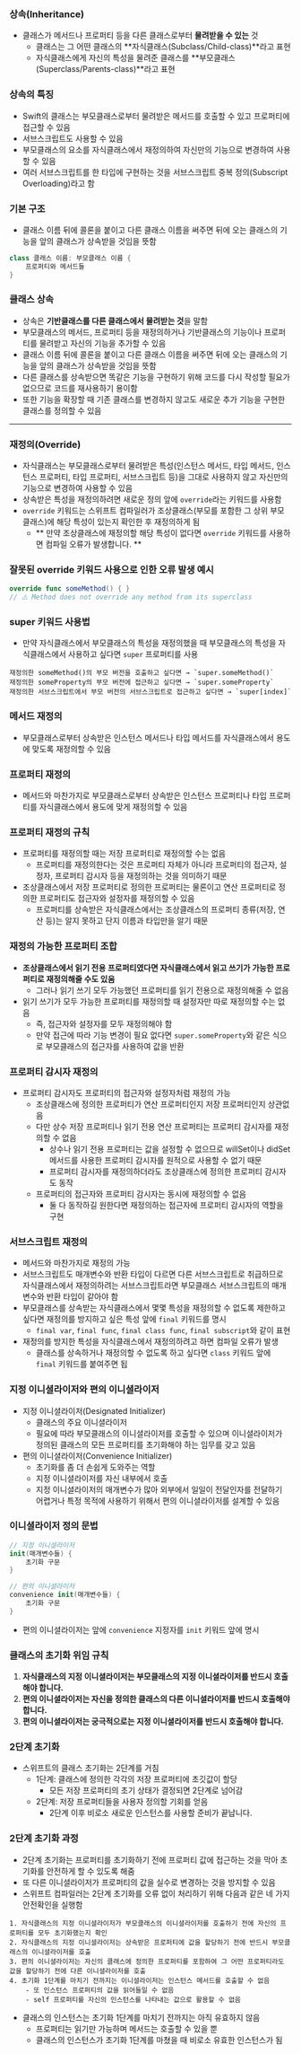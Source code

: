 ### 상속(Inheritance)
- 클래스가 메서드나 프로퍼티 등을 다른 클래스로부터 **물려받을 수 있는** 것
    - 클래스는 그 어떤 클래스의 **자식클래스(Subclass/Child-class)**라고 표현
    - 자식클래스에게 자신의 특성을 물려준 클래스를 **부모클래스(Superclass/Parents-class)**라고 표현

### 상속의 특징
- Swift의 클래스는 부모클래스로부터 물려받은 메서드를 호출할 수 있고 프로퍼티에 접근할 수 있음
- 서브스크립트도 사용할 수 있음
- 부모클래스의 요소를 자식클래스에서 재정의하여 자신만의 기능으로 변경하여 사용할 수 있음
- 여러 서브스크립트를 한 타입에 구현하는 것을 서브스크립트 중복 정의(Subscript Overloading)라고 함

### 기본 구조
- 클래스 이름 뒤에 콜론을 붙이고 다른 클래스 이름을 써주면 뒤에 오는 클래스의 기능을 앞의 클래스가 상속받을 것임을 뜻함
```swift
class 클래스 이름: 부모클래스 이름 {
    프로퍼티와 메서드들
}
```

### 클래스 상속

- 상속은 **기반클래스를 다른 클래스에서 물려받는 것**을 말함
- 부모클래스의 메서드, 프로퍼티 등을 재정의하거나 기반클래스의 기능이나 프로퍼티를 물려받고 자신의 기능을 추가할 수 있음
- 클래스 이름 뒤에 콜론을 붙이고 다른 클래스 이름을 써주면 뒤에 오는 클래스의 기능을 앞의 클래스가 상속받을 것임을 뜻함
- 다른 클래스를 상속받으면 똑같은 기능을 구현하기 위해 코드를 다시 작성할 필요가 없으므로 코드를 재사용하기 용이함
- 또한 기능을 확장할 때 기존 클래스를 변경하지 않고도 새로운 추가 기능을 구현한 클래스를 정의할 수 있음

---

### 재정의(Override)
- 자식클래스는 부모클래스로부터 물려받은 특성(인스턴스 메서드, 타입 메서드, 인스턴스 프로퍼티, 타입 프로퍼티, 서브스크립트 등)을 그대로 사용하지 않고 자신만의 기능으로 변경하여 사용할 수 있음
- 상속받은 특성을 재정의하려면 새로운 정의 앞에 `override`라는 키워드를 사용함
- `override` 키워드는 스위프트 컴파일러가 조상클래스(부모를 포함한 그 상위 부모클래스)에 해당 특성이 있는지 확인한 후 재정의하게 됨
    - ** 만약 조상클래스에 재정의할 해당 특성이 없다면 `override` 키워드를 사용하면 컴파일 오류가 발생합니다. **

### 잘못된 override 키워드 사용으로 인한 오류 발생 예시

```swift
override func someMethod() { } 
// ⚠️ Method does not override any method from its superclass
```

### super 키워드 사용법
- 만약 자식클래스에서 부모클래스의 특성을 재정의했을 때 부모클래스의 특성을 자식클래스에서 사용하고 싶다면 `super` 프로퍼티를 사용

```
재정의한 someMethod()의 부모 버전을 호출하고 싶다면 → `super.someMethod()`
재정의한 someProperty의 부모 버전에 접근하고 싶다면 → `super.someProperty`
재정의한 서브스크립트에서 부모 버전의 서브스크립트로 접근하고 싶다면 → `super[index]`
```

### 메서드 재정의
- 부모클래스로부터 상속받은 인스턴스 메서드나 타입 메서드를 자식클래스에서 용도에 맞도록 재정의할 수 있음

### 프로퍼티 재정의
- 메서드와 마찬가지로 부모클래스로부터 상속받은 인스턴스 프로퍼티나 타입 프로퍼티를 자식클래스에서 용도에 맞게 재정의할 수 있음

### 프로퍼티 재정의 규칙
- 프로퍼티를 재정의할 때는 저장 프로퍼티로 재정의할 수는 없음 
    - 프로퍼티를 재정의한다는 것은 프로퍼티 자체가 아니라 프로퍼티의 접근자, 설정자, 프로퍼티 감시자 등을 재정의하는 것을 의미하기 때문
- 조상클래스에서 저장 프로퍼티로 정의한 프로퍼티는 물론이고 연산 프로퍼티로 정의한 프로퍼티도 접근자와 설정자를 재정의할 수 있음
    - 프로퍼티를 상속받은 자식클래스에서는 조상클래스의 프로퍼티 종류(저장, 연산 등)는 알지 못하고 단지 이름과 타입만을 알기 때문

### 재정의 가능한 프로퍼티 조합
- **조상클래스에서 읽기 전용 프로퍼티였다면 자식클래스에서 읽고 쓰기가 가능한 프로퍼티로 재정의해줄 수도 있움** 
    - 그러나 읽기 쓰기 모두 가능했던 프로퍼티를 읽기 전용으로 재정의해줄 수 없음
- 읽기 쓰기가 모두 가능한 프로퍼티를 재정의할 때 설정자만 따로 재정의할 수는 없음
    - 즉, 접근자와 설정자를 모두 재정의해야 함
    - 만약 접근에 따라 기능 변경이 필요 없다면 `super.someProperty`와 같은 식으로 부모클래스의 접근자를 사용하여 값을 반환

### 프로퍼티 감시자 재정의
- 프로퍼티 감시자도 프로퍼티의 접근자와 설정자처럼 재정의 가능
    - 조상클래스에 정의한 프로퍼티가 연산 프로퍼티인지 저장 프로퍼티인지 상관없음
    - 다만 상수 저장 프로퍼티나 읽기 전용 연산 프로퍼티는 프로퍼티 감시자를 재정의할 수 없음
        - 상수나 읽기 전용 프로퍼티는 값을 설정할 수 없으므로 willSet이나 didSet 메서드를 사용한 프로퍼티 감시자를 원적으로 사용할 수 없기 때문
        - 프로퍼티 감시자를 재정의하더라도 조상클래스에 정의한 프로퍼티 감시자도 동작
    - 프로퍼티의 접근자와 프로퍼티 감시자는 동시에 재정의할 수 없음
        - 둘 다 동작하길 원한다면 재정의하는 접근자에 프로퍼티 감시자의 역할을 구현


### 서브스크립트 재정의
- 메서드와 마찬가지로 재정의 가능
- 서브스크립트도 매개변수와 반환 타입이 다르면 다른 서브스크립트로 취급하므로 자식클래스에서 재정의하려는 서브스크립트라면 부모클래스 서브스크립트의 매개변수와 반환 타입이 같아야 함
- 부모클래스를 상속받는 자식클래스에서 몇몇 특성을 재정의할 수 없도록 제한하고 싶다면 재정의를 방지하고 싶은 특성 앞에 `final` 키워드를 명시
    - `final var`, `final func`, `final class func`, `final subscript`와 같이 표현
- 재정의를 방지한 특성을 자식클래스에서 재정의하려고 하면 컴파일 오류가 발생
    - 클래스를 상속하거나 재정의할 수 없도록 하고 싶다면 `class` 키워드 앞에 `final` 키워드를 붙여주면 됩

### 지정 이니셜라이저와 편의 이니셜라이저
- 지정 이니셜라이저(Designated Initializer)
    - 클래스의 주요 이니셜라이저
    - 필요에 따라 부모클래스의 이니셜라이저를 호출할 수 있으며 이니셜라이저가 정의된 클래스의 모든 프로퍼티를 초기화해야 하는 임무를 갖고 있음
- 편의 이니셜라이저(Convenience Initializer)
    - 초기화를 좀 더 손쉽게 도와주는 역할 
    - 지정 이니셜라이저를 자신 내부에서 호출
    - 지정 이니셜라이저의 매개변수가 많아 외부에서 일일이 전달인자를 전달하기 어렵거나 특정 목적에 사용하기 위해서 편의 이니셜라이저를 설계할 수 있음

### 이니셜라이저 정의 문법

```swift
// 지정 이니셜라이저
init(매개변수들) {
    초기화 구문
}

// 편의 이니셜라이저
convenience init(매개변수들) {
    초기화 구문
}
```
- 편의 이니셜라이저는 앞에 `convenience` 지정자를 `init` 키워드 앞에 명시

### 클래스의 초기화 위임 규칙
1. **자식클래스의 지정 이니셜라이저는 부모클래스의 지정 이니셜라이저를 반드시 호출해야 합니다.**
2. **편의 이니셜라이저는 자신을 정의한 클래스의 다른 이니셜라이저를 반드시 호출해야 합니다.**
3. **편의 이니셜라이저는 궁극적으로는 지정 이니셜라이저를 반드시 호출해야 합니다.**

### 2단계 초기화
- 스위프트의 클래스 초기화는 2단계를 거침
    - 1단계: 클래스에 정의한 각각의 저장 프로퍼티에 초깃값이 할당
        - 모든 저장 프로퍼티의 초기 상태가 결정되면 2단계로 넘어감
    - 2단계: 저장 프로퍼티들을 사용자 정의할 기회를 얻음
        - 2단계 이후 비로소 새로운 인스턴스를 사용할 준비가 끝납니다.

### 2단계 초기화 과정
- 2단계 초기화는 프로퍼티를 초기화하기 전에 프로퍼티 값에 접근하는 것을 막아 초기화를 안전하게 할 수 있도록 해줌
- 또 다른 이니셜라이저가 프로퍼티의 값을 실수로 변경하는 것을 방지할 수 있음
- 스위프트 컴파일러는 2단계 초기화를 오류 없이 처리하기 위해 다음과 같은 네 가지 안전확인을 실행함

```
1. 자식클래스의 지정 이니셜라이저가 부모클래스의 이니셜라이저를 호출하기 전에 자신의 프로퍼티를 모두 초기화했는지 확인
2. 자식클래스의 지정 이니셜라이저는 상속받은 프로퍼티에 값을 할당하기 전에 반드시 부모클래스의 이니셜라이저를 호출
3. 편의 이니셜라이저는 자신의 클래스에 정의한 프로퍼티를 포함하여 그 어떤 프로퍼티라도 값을 할당하기 전에 다른 이니셜라이저를 호출
4. 초기화 1단계를 마치기 전까지는 이니셜라이저는 인스턴스 메서드를 호출할 수 없음
    - 또 인스턴스 프로퍼티의 값을 읽어들일 수 없음 
    - self 프로퍼티를 자신의 인스턴스를 나타내는 값으로 활용할 수 없음
```

- 클래스의 인스턴스는 초기화 1단계를 마치기 전까지는 아직 유효하지 않음
    - 프로퍼티는 읽기만 가능하며 메서드는 호출할 수 있을 뿐 
    - 클래스의 인스턴스가 초기화 1단계를 마쳤을 때 비로소 유효한 인스턴스가 됨
